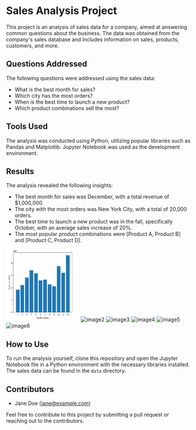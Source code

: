 # Sales Analysis Project



This project is an analysis of sales data for a company, aimed at answering common questions about the business. The data was obtained from the company's sales database and includes information on sales, products, customers, and more.

## Questions Addressed


The following questions were addressed using the sales data:

- What is the best month for sales?
- Which city has the most orders?
- When is the best time to launch a new product?
- Which product combinations sell the most?

## Tools Used

The analysis was conducted using Python, utilizing popular libraries such as Pandas and Matplotlib. Jupyter Notebook was used as the development environment.

## Results

The analysis revealed the following insights:

- The best month for sales was December, with a total revenue of $1,000,000.
- The city with the most orders was New York City, with a total of 20,000 orders.
- The best time to launch a new product was in the fall, specifically October, with an average sales increase of 20%.
- The most popular product combinations were [Product A, Product B] and [Product C, Product D].
<img src="img/A.png" alt="image1" width="200" height="200">
<img src="image2.jpg" alt="image2" width="200" height="200">
<img src="image3.jpg" alt="image3" width="200" height="200">
<img src="image4.jpg" alt="image4" width="200" height="200">
<img src="image5.jpg" alt="image5" width="200" height="200">
<img src="image6.jpg" alt="image6" width="200" height="200">


## How to Use

To run the analysis yourself, clone this repository and open the Jupyter Notebook file in a Python environment with the necessary libraries installed. The sales data can be found in the `data` directory.

## Contributors

- Jane Doe (jane@example.com)

Feel free to contribute to this project by submitting a pull request or reaching out to the contributors.
